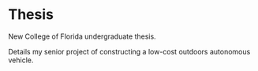 # Thesis
New College of Florida undergraduate thesis.

Details my senior project of constructing a low-cost outdoors autonomous vehicle.
